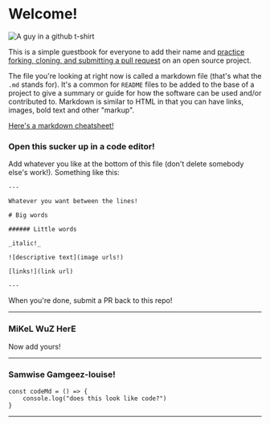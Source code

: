 # Welcome!

![A guy in a github t-shirt](https://images.unsplash.com/photo-1561164517-686f490ee86d?ixid=MXwxMjA3fDB8MHxwaG90by1wYWdlfHx8fGVufDB8fHw%3D&ixlib=rb-1.2.1&auto=format&fit=crop&w=1350&q=80)

This is a simple guestbook for everyone to add their name and [practice forking, cloning, and submitting a pull request](https://guides.github.com/activities/forking/) on an open source project.

The file you're looking at right now is called a markdown file (that's what the `.md` stands for). It's a common for `README` files to be added to the base of a project to give a summary or guide for how the software can be used and/or contributed to. Markdown is similar to HTML in that you can have links, images, bold text and other "markup".

[Here's a markdown cheatsheet!](https://www.markdownguide.org/cheat-sheet/)

### Open this sucker up in a code editor!

Add whatever you like at the bottom of this file (don't delete somebody else's work!). Something like this:

```
---

Whatever you want between the lines! 

# Big words

###### Little words

_italic!_

![descriptive text](image urls!)

[links!](link url)

---
```

When you're done, submit a PR back to this repo!

---

### MiKeL WuZ HerE
Now add yours!

---

### Samwise Gamgeez-louise!
```
const codeMd = () => {
    console.log("does this look like code?")
}
```
---

